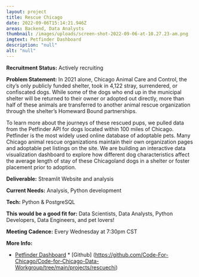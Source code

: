 ```yaml
---
layout: project
title: Rescue Chicago
date: 2022-09-06T15:14:21.946Z
areas: Backend, Data Analysts
thumbnail: /images/uploads/screen-shot-2022-09-06-at-10.27.23-am.png
imgtext: Petfinder Dashboard
description: "null"
alt: "null"
---
```

**Recruitment Status:** Actively recruiting

**Problem Statement:** In 2021 alone, Chicago Animal Care and Control, the city’s only publicly funded shelter, took in 4,122 stray, surrendered, or confiscated dogs. While some of the dogs who end up in the municipal shelter will be returned to their owner or adopted out directly, more than half of these animals are transferred to another animal rescue organization through the shelter’s Homeward Bound partnerships. 

To learn more about the journeys of these rescued pups, we pulled data from the Petfinder API for dogs located within 100 miles of Chicago. Petfinder is the most widely used online database of adoptable pets. Many Chicago animal rescue organizations maintain their own organization pages and adoptable pet listings on the site. We are building an interactive data visualization dashboard to explore how different dog characteristics affect the average length of stay of these Chicagoland dogs in a shelter or foster placement prior to adoption.

**Deliverable:** Streamlit Website and analysis

**Current Needs:** Analysis, Python development

**Tech:** Python & PostgreSQL

**This would be a good fit for:** Data Scientists, Data Analysts, Python Developers, Data Engineers, and pet lovers!

**Meeting Cadence:** Every Wednesday at 7:30pm CST

**More Info:**

* [Petfinder Dashboard](https://codeforchicago-rescuechi.herokuapp.com/)
*﻿ [Github] (https://github.com/Code-For-Chicago/Code-for-Chicago-Data-Workgroup/tree/main/projects/rescuechi)